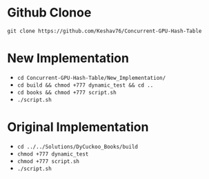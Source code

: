 # Github Clonoe

```git clone https://github.com/Keshav76/Concurrent-GPU-Hash-Table ```

# New Implementation

* ```cd Concurrent-GPU-Hash-Table/New_Implementation/```
* ```cd build && chmod +777 dynamic_test && cd ..```
* ```cd books && chmod +777 script.sh```
* ```./script.sh```

# Original Implementation

* ```cd ../../Solutions/DyCuckoo_Books/build```
* ```chmod +777 dynamic_test```
* ```chmod +777 script.sh```
* ```./script.sh```


